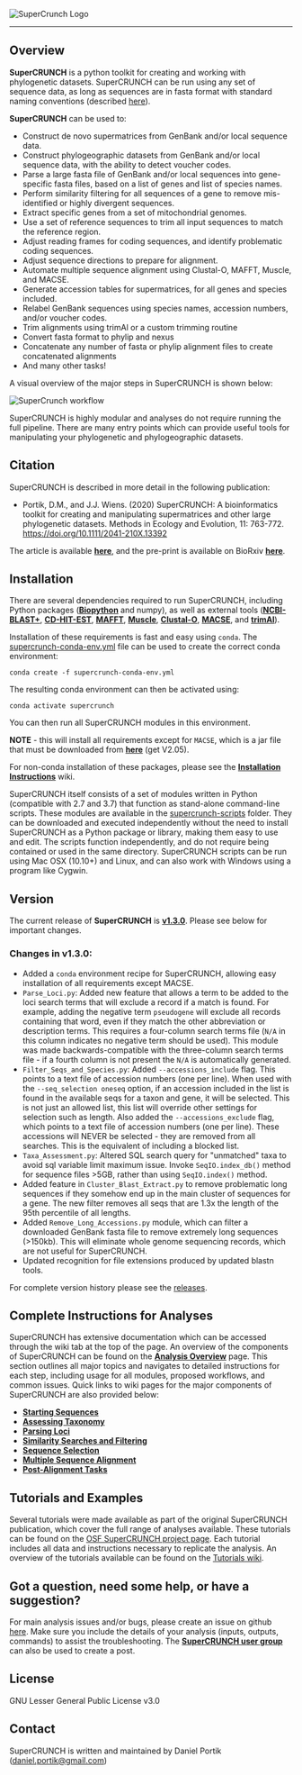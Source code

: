 ![SuperCrunch Logo](https://github.com/dportik/SuperCRUNCH/blob/master/docs/SuperCRUNCH_Logo.png)

---------------

## Overview

**SuperCRUNCH** is a python toolkit for creating and working with phylogenetic datasets. SuperCRUNCH can be run using any set of sequence data, as long as sequences are in fasta format with standard naming conventions (described [here](https://github.com/dportik/SuperCRUNCH/wiki/2:-Starting-Sequences)). 

**SuperCRUNCH** can be used to:
+ Construct de novo supermatrices from GenBank and/or local sequence data.
+ Construct phylogeographic datasets from GenBank and/or local sequence data, with the ability to detect voucher codes.
+ Parse a large fasta file of GenBank and/or local sequences into gene-specific fasta files, based on a list of genes and list of species names.
+ Perform similarity filtering for all sequences of a gene to remove mis-identified or highly divergent sequences.
+ Extract specific genes from a set of mitochondrial genomes.
+ Use a set of reference sequences to trim all input sequences to match the reference region. 
+ Adjust reading frames for coding sequences, and identify problematic coding sequences.
+ Adjust sequence directions to prepare for alignment.
+ Automate multiple sequence alignment using Clustal-O, MAFFT, Muscle, and MACSE.
+ Generate accession tables for supermatrices, for all genes and species included.
+ Relabel GenBank sequences using species names, accession numbers, and/or voucher codes.
+ Trim alignments using trimAl or a custom trimming routine
+ Convert fasta format to phylip and nexus
+ Concatenate any number of fasta or phylip alignment files to create concatenated alignments
+ And many other tasks!


A visual overview of the major steps in SuperCRUNCH is shown below:

![SuperCrunch workflow](https://github.com/dportik/SuperCRUNCH/blob/master/docs/Figure-1.jpg)

SuperCRUNCH is highly modular and analyses do not require running the full pipeline. There are many entry points which can provide useful tools for manipulating your phylogenetic and phylogeographic datasets.

## Citation 

SuperCRUNCH is described in more detail in the following publication:

+ Portik, D.M., and J.J. Wiens. (2020) SuperCRUNCH: A bioinformatics toolkit for creating and manipulating supermatrices and other large phylogenetic datasets. Methods in Ecology and Evolution, 11: 763-772. https://doi.org/10.1111/2041-210X.13392

The article is available [**here**](https://github.com/dportik/SuperCRUNCH/tree/master/docs/publication), and the pre-print is available on BioRxiv [**here**](https://www.biorxiv.org/content/10.1101/538728v3).


## Installation

There are several dependencies required to run SuperCRUNCH, including Python packages ([**Biopython**](https://biopython.org/) and numpy), as well as external tools ([**NCBI-BLAST+**](https://blast.ncbi.nlm.nih.gov/Blast.cgi?CMD=Web&PAGE_TYPE=BlastDocs&DOC_TYPE=Download), [**CD-HIT-EST**](http://weizhongli-lab.org/cd-hit/), [**MAFFT**](https://mafft.cbrc.jp/alignment/software/), [**Muscle**](https://www.drive5.com/muscle/), [**Clustal-O**](http://www.clustal.org/omega/), [**MACSE**](https://bioweb.supagro.inra.fr/macse/), and [**trimAl**](http://trimal.cgenomics.org/)). 

Installation of these requirements is fast and easy using `conda`. The [supercrunch-conda-env.yml](https://github.com/dportik/SuperCRUNCH/blob/master/supercrunch-conda-env.yml) file can be used to create the correct conda environment:

```
conda create -f supercrunch-conda-env.yml
```

The resulting conda environment can then be activated using:

```
conda activate supercrunch
```

You can then run all SuperCRUNCH modules in this environment. 

**NOTE** - this will install all requirements except for `MACSE`, which is a jar file that must be downloaded from [**here**](https://bioweb.supagro.inra.fr/macse/index.php?menu=releases) (get V2.05). 

For non-conda installation of these packages, please see the [**Installation Instructions**](https://github.com/dportik/SuperCRUNCH/wiki/Installation-Instructions) wiki. 

SuperCRUNCH itself consists of a set of modules written in Python (compatible with 2.7 and 3.7) that function as stand-alone command-line scripts. These modules are available in the [supercrunch-scripts](https://github.com/dportik/SuperCRUNCH/tree/master/supercrunch-scripts) folder. They can be downloaded and executed independently without the need to install SuperCRUNCH as a Python package or library, making them easy to use and edit. The scripts function independently, and do not require being contained or used in the same directory. SuperCRUNCH scripts can be run using Mac OSX (10.10+) and Linux, and can also work with Windows using a program like Cygwin. 

## Version

The current release of **SuperCRUNCH** is [**v1.3.0**](https://github.com/dportik/SuperCRUNCH/releases). Please see below for important changes.
 
### Changes in v1.3.0:
  - Added a `conda` environment recipe for SuperCRUNCH, allowing easy installation of all requirements except MACSE.
  - `Parse_Loci.py`: Added new feature that allows a term to be added to the loci search terms that will exclude a record if a match is found. For example, adding the negative term `pseudogene` will exclude all records containing that word, even if they match the other abbreviation or description terms. This requires a four-column search terms file (`N/A` in this column indicates no negative term should be used). This module was made backwards-compatible with the three-column search terms file - if a fourth column is not present the `N/A` is automatically generated.
  - `Filter_Seqs_and_Species.py`: Added `--accessions_include` flag. This points to a text file of accession numbers (one per line). When used with the `--seq_selection oneseq` option, if an accession included in the list is found in the available seqs for a taxon and gene, it will be selected. This is not just an allowed list, this list will override other settings for selection such as length. Also added the `--accessions_exclude` flag, which points to a text file of accession numbers (one per line). These accessions will NEVER be selected - they are removed from all searches. This is the equivalent of including a blocked list.
  - `Taxa_Assessment.py`: Altered SQL search query for "unmatched" taxa to avoid sql variable limit maximum issue. Invoke `SeqIO.index_db()` method for sequence files >5GB, rather than using `SeqIO.index()` method.
  - Added feature in `Cluster_Blast_Extract.py` to remove problematic long sequences if they somehow end up in the main cluster of sequences for a gene. The new filter removes all seqs that are 1.3x the length of the 95th percentile of all lengths.
  - Added `Remove_Long_Accessions.py` module, which can filter a downloaded GenBank fasta file to remove extremely long sequences (>150kb). This will eliminate whole genome sequencing records, which are not useful for SuperCRUNCH.
  - Updated recognition for file extensions produced by updated blastn tools.

For complete version history please see the [releases](https://github.com/dportik/SuperCRUNCH/releases).


## Complete Instructions for Analyses

SuperCRUNCH has extensive documentation which can be accessed through the wiki tab at the top of the page. An overview of the components of SuperCRUNCH can be found on the [**Analysis Overview**](https://github.com/dportik/SuperCRUNCH/wiki/1:-Analysis-Overview) page. This section outlines all major topics and navigates to detailed instructions for each step, including usage for all modules, proposed workflows, and common issues. Quick links to wiki pages for the major components of SuperCRUNCH are also provided below:

+ [**Starting Sequences**](https://github.com/dportik/SuperCRUNCH/wiki/2:-Starting-Sequences)
+ [**Assessing Taxonomy**](https://github.com/dportik/SuperCRUNCH/wiki/3:-Assessing-Taxonomy)
+ [**Parsing Loci**](https://github.com/dportik/SuperCRUNCH/wiki/4:-Parsing-Loci)
+ [**Similarity Searches and Filtering**](https://github.com/dportik/SuperCRUNCH/wiki/5:-Similarity-Searches-and-Filtering)
+ [**Sequence Selection**](https://github.com/dportik/SuperCRUNCH/wiki/6:-Sequence-Selection)
+ [**Multiple Sequence Alignment**](https://github.com/dportik/SuperCRUNCH/wiki/7:-Multiple-Sequence-Alignment)
+ [**Post-Alignment Tasks**](https://github.com/dportik/SuperCRUNCH/wiki/8:-Post-Alignment-Tasks)

## Tutorials and Examples

Several tutorials were made available as part of the original SuperCRUNCH publication, which cover the full range of analyses available. These tutorials can be found on the [OSF SuperCRUNCH project page](https://osf.io/bpt94/). Each tutorial includes all data and instructions necessary to replicate the analysis. An overview of the tutorials available can be found on the [Tutorials wiki](https://github.com/dportik/SuperCRUNCH/wiki/Tutorials).

## Got a question, need some help, or have a suggestion?

For main analysis issues and/or bugs, please create an issue on github [here](https://github.com/dportik/SuperCRUNCH/issues). Make sure you include the details of your analysis (inputs, outputs, commands) to assist the troubleshooting. The [**SuperCRUNCH user group**](http://groups.google.com/group/supercrunch-users) can also be used to create a post.


## License

GNU Lesser General Public License v3.0

## Contact

SuperCRUNCH is written and maintained by Daniel Portik (daniel.portik@gmail.com)
